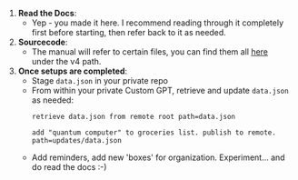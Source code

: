 1. **Read the Docs**:
   - Yep - you made it here. I recommend reading through it completely first before starting, then refer back to it as needed.
2. **Sourcecode**:
   - The manual will refer to certain files, you can find them all [here](../files/README.md) under the v4 path.
3. **Once setups are completed**:
   - Stage `data.json` in your private repo
   - From within your private Custom GPT, retrieve and update `data.json` as needed:
     ```
     retrieve data.json from remote root path=data.json
     ```
     ```
     add "quantum computer" to groceries list. publish to remote. path=updates/data.json
     ```
   - Add reminders, add new 'boxes' for organization. Experiment... and do read the docs :-)

